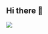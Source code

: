 ## Hi there 👋

<img src="https://64.media.tumblr.com/7425ead0c8fbf66ef130e053146a3914/47dba9724143cb2a-ad/s100x200/839a546a15995fb8e6d650e9f957f05c293bf424.pnj"/> </p><p> 
